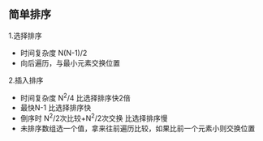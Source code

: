 ## 简单排序  

1.选择排序  

* 时间复杂度 N(N-1)/2  
* 向后遍历，与最小元素交换位置

2.插入排序

* 时间复杂度 N<sup>2</sup>/4 比选择排序快2倍
* 最快N-1 比选择排序快
* 倒序时 N<sup>2</sup>/2次比较+N<sup>2</sup>/2次交换 比选择排序慢
* 未排序数组选一个值，拿来往前遍历比较，如果比前一个元素小则交换位置